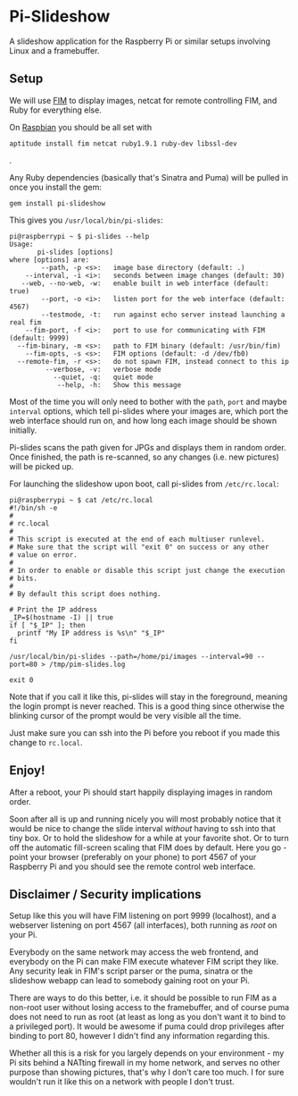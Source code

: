 # Pi-Slideshow

A slideshow application for the Raspberry Pi or similar setups involving Linux
and a framebuffer.


## Setup

We will use [FIM](http://www.autistici.org/dezperado/fim/) to display images,
netcat for remote controlling FIM, and Ruby for everything else.

On [Raspbian](http://www.raspbian.org/) you should be all set with

```
aptitude install fim netcat ruby1.9.1 ruby-dev libssl-dev
```
.

Any Ruby dependencies (basically that's Sinatra and Puma) will be pulled in
once you install the gem:

```
gem install pi-slideshow
```

This gives you `/usr/local/bin/pi-slides`:

```
pi@raspberrypi ~ $ pi-slides --help
Usage:
       pi-slides [options]
where [options] are:
        --path, -p <s>:   image base directory (default: .)
    --interval, -i <i>:   seconds between image changes (default: 30)
   --web, --no-web, -w:   enable built in web interface (default: true)
        --port, -o <i>:   listen port for the web interface (default: 4567)
        --testmode, -t:   run against echo server instead launching a real fim
    --fim-port, -f <i>:   port to use for communicating with FIM (default: 9999)
  --fim-binary, -m <s>:   path to FIM binary (default: /usr/bin/fim)
    --fim-opts, -s <s>:   FIM options (default: -d /dev/fb0)
  --remote-fim, -r <s>:   do not spawn FIM, instead connect to this ip
         --verbose, -v:   verbose mode
           --quiet, -q:   quiet mode
            --help, -h:   Show this message
```

Most of the time you will only need to bother with the `path`, `port` and maybe
`interval` options, which tell pi-slides where your images are, which port
the web interface should run on, and how long each image should be shown
initially.

Pi-slides scans the path given for JPGs and displays them in random
order. Once finished, the path is re-scanned, so any changes (i.e. new
pictures) will be picked up.

For launching the slideshow upon boot, call pi-slides from `/etc/rc.local`:

```
pi@raspberrypi ~ $ cat /etc/rc.local
#!/bin/sh -e
#
# rc.local
#
# This script is executed at the end of each multiuser runlevel.
# Make sure that the script will "exit 0" on success or any other
# value on error.
#
# In order to enable or disable this script just change the execution
# bits.
#
# By default this script does nothing.

# Print the IP address
_IP=$(hostname -I) || true
if [ "$_IP" ]; then
  printf "My IP address is %s\n" "$_IP"
fi

/usr/local/bin/pi-slides --path=/home/pi/images --interval=90 --port=80 > /tmp/pim-slides.log

exit 0
```

Note that if you call it like this, pi-slides will stay in the foreground,
meaning the login prompt is never reached. This is a good thing since otherwise
the blinking cursor of the prompt would be very visible all the time.

Just make sure you can ssh into the Pi before you reboot if you made this
change to `rc.local`.

## Enjoy!

After a reboot, your Pi should start happily displaying images in random order.

Soon after all is up and running nicely you will most probably notice that it
would be nice to change the slide interval *without* having to ssh into that
tiny box. Or to hold the slideshow for a while at your favorite shot. Or to
turn off the automatic fill-screen scaling that FIM does by default. Here you
go - point your browser (preferably on your phone) to port 4567 of your Raspberry
Pi and you should see the remote control web interface.


## Disclaimer / Security implications

Setup like this you will have FIM listening on port 9999 (localhost), and a
webserver listening on port 4567 (all interfaces), both running as *root* on
your Pi.

Everybody on the same network may access the web frontend, and everybody on the
Pi can make FIM execute whatever FIM script they like. Any security leak in
FIM's script parser or the puma, sinatra or the slideshow webapp can lead to
somebody gaining root on your Pi.

There are ways to do this better, i.e. it should be possible to run FIM as a
non-root user without losing access to the framebuffer, and of course puma does
not need to run as root (at least as long as you don't want it to bind to a
privileged port).  It would be awesome if puma could drop privileges after
binding to port 80, however I didn't find any information regarding this.

Whether all this is a risk for you largely depends on your environment - my Pi
sits behind a NATting firewall in my home network, and serves no other purpose
than showing pictures, that's why I don't care too much. I for sure wouldn't
run it like this on a network with people I don't trust.



